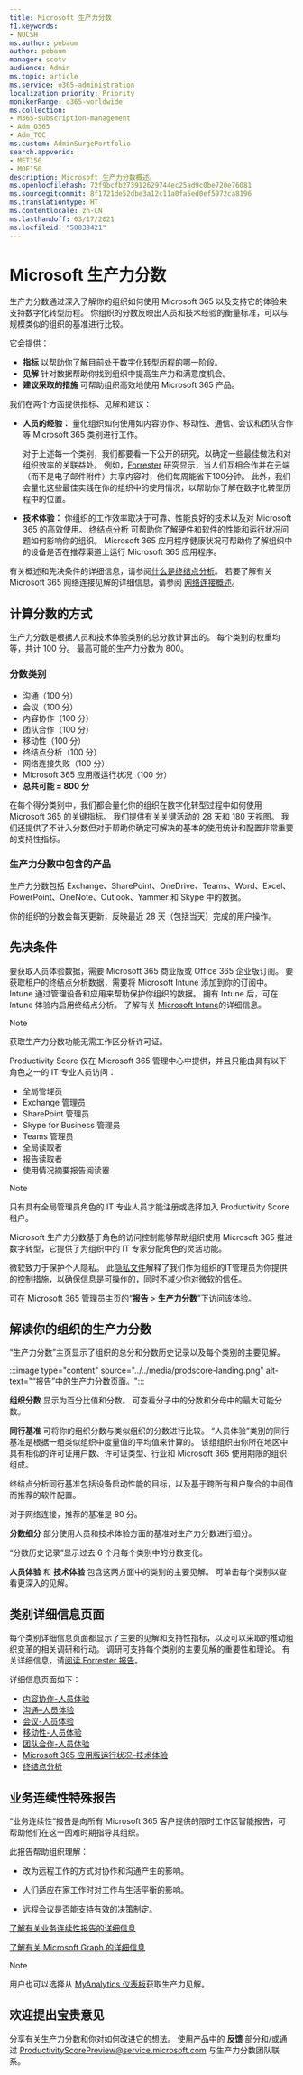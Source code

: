 ```yaml
---
title: Microsoft 生产力分数
f1.keywords:
- NOCSH
ms.author: pebaum
author: pebaum
manager: scotv
audience: Admin
ms.topic: article
ms.service: o365-administration
localization_priority: Priority
monikerRange: o365-worldwide
ms.collection:
- M365-subscription-management
- Adm_O365
- Adm_TOC
ms.custom: AdminSurgePortfolio
search.appverid:
- MET150
- MOE150
description: Microsoft 生产力分数概述。
ms.openlocfilehash: 72f9bcfb273912629744ec25ad9c0be720e76081
ms.sourcegitcommit: 8f1721de52dbe3a12c11a0fa5ed0ef5972ca8196
ms.translationtype: HT
ms.contentlocale: zh-CN
ms.lasthandoff: 03/17/2021
ms.locfileid: "50838421"
---
```

# <a name="microsoft-productivity-score"></a>Microsoft 生产力分数 

生产力分数通过深入了解你的组织如何使用 Microsoft 365 以及支持它的体验来支持数字化转型历程。 你组织的分数反映出人员和技术经验的衡量标准，可以与规模类似的组织的基准进行比较。

它会提供：

- **指标** 以帮助你了解目前处于数字化转型历程的哪一阶段。
- **见解** 针对数据帮助你找到组织中提高生产力和满意度机会。
- **建议采取的措施** 可帮助组织高效地使用 Microsoft 365 产品。

我们在两个方面提供指标、见解和建议： 

- **人员的经验：** 量化组织如何使用如内容协作、移动性、通信、会议和团队合作等 Microsoft 365 类别进行工作。  

    对于上述每一个类别，我们都要看一下公开的研究，以确定一些最佳做法和对组织效率的关联益处。 例如，[Forrester](https://vc2prod.blob.core.windows.net/vc-resources/TEIStudies/TEI%20of%20Microsoft%20365%20E5%20-%20Oct%202018.pdf) 研究显示，当人们互相合作并在云端（而不是电子邮件附件）共享内容时，他们每周能省下100分钟。 此外，我们会量化这些最佳实践在你的组织中的使用情况，以帮助你了解在数字化转型历程中的位置。 

- **技术体验：** 你组织的工作效率取决于可靠、性能良好的技术以及对 Microsoft 365 的高效使用。 [终结点分析](https://aka.ms/endpointanalytics) 可帮助你了解硬件和软件的性能和运行状况问题如何影响你的组织。 Microsoft 365 应用程序健康状况可帮助你了解组织中的设备是否在推荐渠道上运行 Microsoft 365 应用程序。

有关概述和先决条件的详细信息，请参阅[什么是终结点分析](https://docs.microsoft.com/mem/analytics/overview)。 若要了解有关 Microsoft 365 网络连接见解的详细信息，请参阅 [网络连接概述](https://docs.microsoft.com/microsoft-365/enterprise/microsoft-365-networking-overview)。
  

## <a name="how-the-score-is-calculated"></a>计算分数的方式

生产力分数是根据人员和技术体验类别的总分数计算出的。 每个类别的权重均等，共计 100 分。 最高可能的生产力分数为 800。

### <a name="score-categories"></a>分数类别 

- 沟通（100 分）
- 会议（100 分）
- 内容协作（100 分）
- 团队合作（100 分）
- 移动性（100 分）
- 终结点分析（100 分）
- 网络连接失败（100 分）
- Microsoft 365 应用版运行状况（100 分）
- **总共可能 = 800 分**
 
 在每个得分类别中，我们都会量化你的组织在数字化转型过程中如何使用 Microsoft 365 的关键指标。 我们提供有关关键活动的 28 天和 180 天视图。 我们还提供了不计入分数但对于帮助你确定可解决的基本的使用统计和配置非常重要的支持性指标。

### <a name="products-included-in-productivity-score"></a>生产力分数中包含的产品 

生产力分数包括 Exchange、SharePoint、OneDrive、Teams、Word、Excel、PowerPoint、OneNote、Outlook、Yammer 和 Skype 中的数据。

你的组织的分数会每天更新，反映最近 28 天（包括当天）完成的用户操作。


## <a name="prerequisites"></a>先决条件 

要获取人员体验数据，需要 Microsoft 365 商业版或 Office 365 企业版订阅。 要获取租户的终结点分析数据，需要将 Microsoft Intune 添加到你的订阅中。 Intune 通过管理设备和应用来帮助保护你组织的数据。 拥有 Intune 后，可在 Intune 体验内启用终结点分析。 了解有关 [Microsoft Intune](https://docs.microsoft.com/mem/intune/)的详细信息。 
> [!NOTE]
> 获取生产力分数功能无需工作区分析许可证。

Productivity Score 仅在 Microsoft 365 管理中心中提供，并且只能由具有以下角色之一的 IT 专业人员访问：  

- 全局管理员
- Exchange 管理员
- SharePoint 管理员
- Skype for Business 管理员
- Teams 管理员
- 全局读取者
- 报告读取者
- 使用情况摘要报告阅读器

> [!NOTE]
> 只有具有全局管理员角色的 IT 专业人员才能注册或选择加入 Productivity Score 租户。

Microsoft 生产力分数基于角色的访问控制能够帮助组织使用 Microsoft 365 推进数字转型，它提供了为组织中的 IT 专家分配角色的灵活功能。

微软致力于保护个人隐私。 此[隐私文件](privacy.md)解释了我们作为组织的IT管理员为你提供的控制措施，以确保信息是可操作的，同时不减少你对微软的信任。

可在 Microsoft 365 管理员主页的“**报告** > **生产力分数**”下访问该体验。

## <a name="interpreting-your-organizations-productivity-score"></a>解读你的组织的生产力分数 

“生产力分数”主页显示了组织的总分和分数历史记录以及每个类别的主要见解。

:::image type="content" source="../../media/prodscore-landing.png" alt-text="“报告”中的生产力分数页面。":::

**组织分数** 显示为百分比值和分数。 可查看分子中的分数和分母中的最大可能分数。

**同行基准** 可将你的组织分数与类似组织的分数进行比较。 “人员体验”类别的同行基准是根据一组类似组织中度量值的平均值来计算的。 该组组织由你所在地区中具有相似的许可证用户数、许可证类型、行业和 Microsoft 365 使用期限的组织组成。 

终结点分析同行基准包括设备启动性能的目标，以及基于跨所有租户聚合的中间值而推荐的软件配置。

对于网络连接，推荐的基准是 80 分。

**分数细分** 部分使用人员和技术体验方面的基准对生产力分数进行细分。

“分数历史记录”显示过去 6 个月每个类别中的分数变化。

**人员体验** 和 **技术体验** 包含这两方面中的类别的主要见解。 可单击每个类别以查看更深入的见解。

## <a name="category-details-pages"></a>类别详细信息页面

每个类别详细信息页面都显示了主要的见解和支持性指标，以及可以采取的推动组织变革的相关调研和行动。 调研可支持每个类别的主要见解的重要性和理论。 有关详细信息，请[阅读 Forrester 报告](https://vc2prod.blob.core.windows.net/vc-resources/TEIStudies/TEI%20of%20Microsoft%20365%20E5%20-%20Oct%202018.pdf)。

详细信息页面如下：
- [内容协作-人员体验](content-collaboration.md)
- [沟通–人员体验](communication.md)
- [会议-人员体验](meetings.md)
- [移动性-人员体验](mobility.md)
- [团队合作-人员体验](teamwork.md)
- [Microsoft 365 应用版运行状况–技术体验](apps-health.md)
- [终结点分析](https://docs.microsoft.com/mem/analytics/productivity-score)

## <a name="business-continuity-special-report"></a>业务连续性特殊报告

“业务连续性”报告是向所有 Microsoft 365 客户提供的限时工作区智能报告，可帮助他们在这一困难时期指导其组织。  

此报告帮助组织理解： 

- 改为远程工作的方式对协作和沟通产生的影响。 

- 人们适应在家工作时对工作与生活平衡的影响。 

- 远程会议是否能支持有效的决策制定。

[了解有关业务连续性报告的详细信息](https://aka.ms/bcrps)

[了解有关 Microsoft Graph 的详细信息](https://docs.microsoft.com/graph/)

> [!NOTE]
> 用户也可以选择从 [MyAnalytics 仪表板](https://docs.microsoft.com/workplace-analytics/myanalytics/use/dashboard-2)获取生产力见解。


## <a name="we-want-to-hear-from-you"></a>欢迎提出宝贵意见

分享有关生产力分数和你对如何改进它的想法。 使用产品中的 **反馈** 部分和/或通过 ProductivityScorePreview@service.microsoft.com 与生产力分数团队联系。
